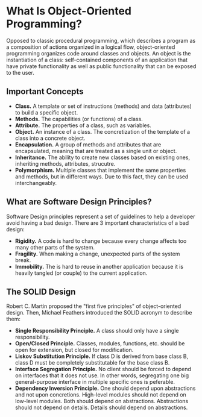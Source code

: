 # What Is Object-Oriented Programming?

Opposed to classic procedural programming, which describes a program as a composition of actions organized in a logical flow, object-oriented programming organizes code around classes and objects. An object is the instantiation of a class: self-contained components of an application that have private functionality as well as public functionality that can be exposed to the user.

## Important Concepts

* **Class.** A template or set of instructions (methods) and data (attributes) to build a specific object.
* **Methods.** The capabilities (or functions) of a class.
* **Attribute.** The properties of a class, such as variables.
* **Object.** An instance of a class. The concretization of the template of a class into a concrete object.
* **Encapsulation.** A group of methods and attributes that are encapsulated, meaning that are treated as a single unit or object.
* **Inheritance.** The ability to create new classes based on existing ones, inheriting methods, attributes, strucutre.
* **Polymorphism.** Multiple classes that implement the same properties and methods, but in different ways. Due to this fact, they can be used interchangeably.


## What are Software Design Principles?

Software Design principles represent a set of guidelines to help a developer avoid having a bad design. There are 3 important characteristics of a bad design:

* **Rigidity.** A code is hard to change because every change affects too many other parts of the system.
* **Fragility.** When making a change, unexpected parts of the system break.
* **Immobility.** The is hard to reuse in another application because it is heavily tangled (or couple) to the current application.



## The SOLID Design

Robert C. Martin proposed the "first five principles" of object-oriented design. Then, Michael Feathers introduced the SOLID acronym to describe them:

* **Single Responsibility Principle.** A class should only have a single responsibility.
* **Open/Closed Principle.** Classes, modules, functions, etc. should be open for extension, but closed for modification.
* **Liskov Substitution Principle.** If class D is derived from base class B, class D must be completely substitutable for the base class B. 
* **Interface Segregation Principle.** No client should be forced to depend on interfaces that it does not use. In other words, segregating one big general-purpose interface in multiple specific ones is peferable.
* **Dependency Inversion Principle.** One should depend upon abstractions and not upon concretions. High-level modules should not depend on low-level modules. Both should depend on abstractions. Abstractions should not depend on details. Details should depend on abstractions.

